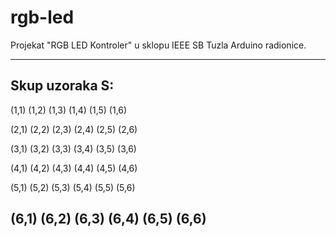 # rgb-led

Projekat  "RGB LED Kontroler" u sklopu IEEE SB Tuzla Arduino radionice.

-----------------------------------
Skup uzoraka S:   
-----------------------------------
(1,1) (1,2) (1,3) (1,4) (1,5) (1,6)

(2,1) (2,2) (2,3) (2,4) (2,5) (2,6)

(3,1) (3,2) (3,3) (3,4) (3,5) (3,6)

(4,1) (4,2) (4,3) (4,4) (4,5) (4,6)

(5,1) (5,2) (5,3) (5,4) (5,5) (5,6)

(6,1) (6,2) (6,3) (6,4) (6,5) (6,6)
-----------------------------------

